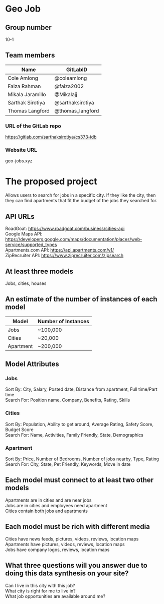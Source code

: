 # Geo Job

## Group number
10-1

## Team members
| Name              | GitLabID          |
| ----------------- | ----------------- |
| Cole Amlong       | @coleamlong       |
| Faiza Rahman      | @faiza2002        |
| Mikala Jaramillo  | @Mikalajj         |
| Sarthak Sirotiya  | @sarthaksirotiya  |
| Thomas Langford   | @thomas_langford  |

### URL of the GitLab repo
https://gitlab.com/sarthaksirotiya/cs373-idb

### Website URL
geo-jobs.xyz

# The proposed project
Allows users to search for jobs in a specific city. If they like the city, then they can find apartments that fit the budget of the jobs they searched for.

## API URLs
RoadGoat: https://www.roadgoat.com/business/cities-api<br>
Google Maps API: https://developers.google.com/maps/documentation/places/web-service/supported_types<br>
Apartments.com API: https://api.apartments.com/v1/<br>
ZipRecruiter API: https://www.ziprecruiter.com/zipsearch<br>

## At least three models
Jobs, cities, houses

## An estimate of the number of instances of each model
| Model      | Number of Instances |
| ---------- | ------------- |
| Jobs       | ~100,000 |
| Cities     | ~20,000 |
| Apartment  | ~200,000 |

## Model Attributes
### Jobs
Sort By:
City,
Salary,
Posted date,
Distance from apartment,
Full time/Part time
<br>
Search For:
Position name,
Company,
Benefits,
Rating,
Skills
<br>

### Cities
Sort By:
Population,
Ability to get around,
Average Rating,
Safety Score,
Budget Score
<br>
Search For:
Name,
Activities,
Family Friendly,
State,
Demographics
<br>

### Apartment
Sort By:
Price,
Number of Bedrooms,
Number of jobs nearby,
Type,
Rating
<br>
Search For:
City,
State,
Pet Friendly,
Keywords,
Move in date
<br>

## Each model must connect to at least two other models
Apartments are in cities and are near jobs<br>
Jobs are in cities and employees need apartment<br>
Cities contain both jobs and apartments<br>

## Each model must be rich with different media
Cities have news feeds, pictures, videos, reviews, location maps<br>
Apartments have pictures, videos, reviews, location maps<br>
Jobs have company logos, reviews, location maps<br>

## What three questions will you answer due to doing this data synthesis on your site?
Can I live in this city with this job?<br>
What city is right for me to live in?<br>
What job opportunities are available around me?<br>
